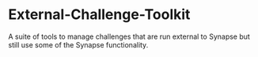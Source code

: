 # External-Challenge-Toolkit
A suite of tools to manage challenges that are run external to Synapse but still use some of the Synapse functionality.

